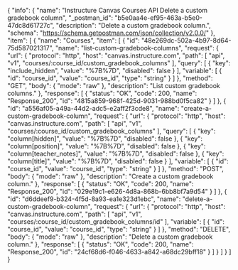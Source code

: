 {
  "info": {
    "name": "Instructure Canvas Courses API Delete a custom gradebook column",
    "_postman_id": "b5e0aa4e-ef95-463a-b5e0-47dc8d61727c",
    "description": "Delete a custom gradebook column.",
    "schema": "https://schema.getpostman.com/json/collection/v2.0.0/"
  },
  "item": [
    {
      "name": "Courses",
      "item": [
        {
          "id": "48e269dc-502a-4b97-8d64-75d587021317",
          "name": "list-custom-gradebook-columns",
          "request": {
            "url": {
              "protocol": "http",
              "host": "canvas.instructure.com",
              "path": [
                "api",
                "v1",
                "courses/:course_id/custom_gradebook_columns"
              ],
              "query": [
                {
                  "key": "include_hidden",
                  "value": "%7B%7D",
                  "disabled": false
                }
              ],
              "variable": [
                {
                  "id": "course_id",
                  "value": "course_id",
                  "type": "string"
                }
              ]
            },
            "method": "GET",
            "body": {
              "mode": "raw"
            },
            "description": "List custom gradebook columns."
          },
          "response": [
            {
              "status": "OK",
              "code": 200,
              "name": "Response_200",
              "id": "4815a859-968f-425d-9031-988bd0f5ca82"
            }
          ]
        },
        {
          "id": "a556af05-a49a-44d2-adc5-e2aff2f3cde8",
          "name": "create-a-custom-gradebook-column",
          "request": {
            "url": {
              "protocol": "http",
              "host": "canvas.instructure.com",
              "path": [
                "api",
                "v1",
                "courses/:course_id/custom_gradebook_columns"
              ],
              "query": [
                {
                  "key": "column[hidden]",
                  "value": "%7B%7D",
                  "disabled": false
                },
                {
                  "key": "column[position]",
                  "value": "%7B%7D",
                  "disabled": false
                },
                {
                  "key": "column[teacher_notes]",
                  "value": "%7B%7D",
                  "disabled": false
                },
                {
                  "key": "column[title]",
                  "value": "%7B%7D",
                  "disabled": false
                }
              ],
              "variable": [
                {
                  "id": "course_id",
                  "value": "course_id",
                  "type": "string"
                }
              ]
            },
            "method": "POST",
            "body": {
              "mode": "raw"
            },
            "description": "Create a custom gradebook column."
          },
          "response": [
            {
              "status": "OK",
              "code": 200,
              "name": "Response_200",
              "id": "029e19c1-e626-4d8a-868b-6bb8bf7a9d54"
            }
          ]
        },
        {
          "id": "d6ddeef9-b324-4f5d-8a93-ea1e323d1ebc",
          "name": "delete-a-custom-gradebook-column",
          "request": {
            "url": {
              "protocol": "http",
              "host": "canvas.instructure.com",
              "path": [
                "api",
                "v1",
                "courses/:course_id/custom_gradebook_columns/id"
              ],
              "variable": [
                {
                  "id": "course_id",
                  "value": "course_id",
                  "type": "string"
                }
              ]
            },
            "method": "DELETE",
            "body": {
              "mode": "raw"
            },
            "description": "Delete a custom gradebook column."
          },
          "response": [
            {
              "status": "OK",
              "code": 200,
              "name": "Response_200",
              "id": "24cf68d6-f046-4633-a842-a68dc29bff18"
            }
          ]
        }
      ]
    }
  ]
}